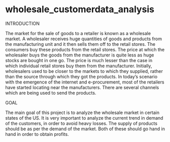 # wholesale_customerdata_analysis
INTRODUCTION

The market for the sale of goods to a retailer is known as a wholesale market. A wholesaler receives huge quantities of goods and products from the manufacturing unit and it then sells them off to the retail stores. The consumers buy these products from the retail stores. The price at which the wholesaler buys the goods from the manufacturer is quite less as huge stocks are bought in one go. The price is much lesser than the case in which individual retail stores buy them from the manufacturer. 
Initially, wholesalers used to be closer to the markets to which they supplied, rather than the source through which they got the products. In today’s scenario with the emergence of the internet and e-procurement, most of the retailers have started locating near the manufacturers. There are several channels which are being used to send the products.

GOAL

The main goal of this project is to analyze the wholesale market in certain states of the US. It is very important to analyze the current trend in demand of the customers, in order to avoid heavy losses. The supply of products should be as per the demand of the market. Both of these should go hand in hand in order to obtain profits. 
